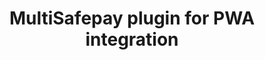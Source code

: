 ---
title: "MultiSafepay plugin for PWA integration"
breadcrumb_title: "PWA integration"
github_url : "https://github.com/MultiSafepay/magento2-graphql"
download_url : "https://github.com/MultiSafepay/magento2-graphql.git"
changelog_url : "."
manual: "." 
layout: 'single'
meta_title: "Plugin for PWA integration - MultiSafepay Docs"		
meta_description: "MultiSafepay plugin for PWA integration. Easily integrate MultiSafepay payment solutions into your PWA based store with the free plugin"
description : "Easily integrate MultiSafepay payment solutions into your PWA webshop with the free and completely new MultiSafepay plugin that adds GraphQL support"
weight: 130
logo: "/logo/Plugins/Magento_PWA.svg"
title_short: "PWA Studio and more"
description_short: "Easily integrate MultiSafepay payment solutions into your PWA webshop with the free plugin."
---